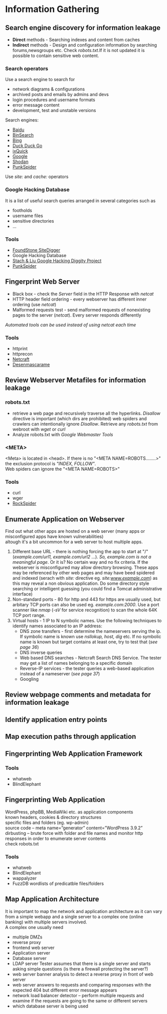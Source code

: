 # Information Gathering
## Search engine discovery for information leakage
- __Direct__ methods - Searching indexes and content from caches
- __Indirect__ methods - Design and configuration information by searching forums,newsgroups etc.
Check _robots.txt_.If it is not updated it is possible to contain sensitive web content.
### Search operators
Use a search engine to search for
- network diagrams & configurations
- archived posts and emails by admins and devs
- login procedures and username formats
- error message content
- development, test and unstable versions

Search engines:
- [Baidu](https://www.baidu.com/)
- [BinSearch](https://www.usenet.com/binsearch/)
- [Bing](https://www.bing.com/)
- [Duck Duck Go](https://duckduckgo.com/)
- [ixQuick](https://www.startpage.com/)
- [Google](https://www.google.com/)
- [Shodan](https://www.shodan.io/)
- [PunkSpider](https://punkspider.org/)

Use _site:_ and _cache:_ operators
### Google Hacking Database
It is a list of useful search queries arranged in several categories such as
- footholds
- username files
- sensitive directories
- ...

### Tools
- [FoundStone SiteDigger](https://foundstone-sitedigger.updatestar.com/)
- Google Hacking Database
- [Stach & Liu Google Hacking Diggity Project](https://resources.bishopfox.com/resources/tools/google-hacking-diggity/attack-tools/)
- [PunkSpider](https://punkspider.org/)


## Fingerprint Web Server
- Black box - check the _Server_ field in the HTTP Response with _netcat_
- HTTP header field ordering - every webserver has different inner ordering (use _netcat_)
- Malformed requests test - send malformed requests of nonexisting pages to the server (_netcat_). Every server responds differently

_Automated tools can be used instead of using netcat each time_

### Tools
- httprint
- httprecon
- [Netcraft](https://www.netcraft.com/)
- [Desenmascarame](https://desenmascara.me/)

## Review Webserver Metafiles for information leakage
### robots.txt
- retrieve a web page and recursively traverse all the hyperlinks. _Disallow_ directive is important (which dirs are prohibited) web spiders and crawlers can intentionally ignore _Disallow_. Retrieve any _robots.txt_ from webroot with _wget_ or _curl_ 
- Analyze robots.txt with _Google Webmaster Tools_

### \<META>
\<Meta>  is located in \<head>. If there is no "\<META NAME=ROBOTS........>" the exclusion protocol is _"INDEX, FOLLOW"_. \
Web spiders can ignore the "\<META NAME=ROBOTS>"

### Tools  
- curl
- wger
- [RockSpider](https://github.com/cmlh/rockspider/)
  
## Enumerate Application on Webserver
Find out what other apps are hosted on a web server (many apps or misconfigured apps have known vulnerabilities)\
altough it's a bit uncommon for a web server to host multiple apps.
1. Different base URL - there is nothing forcing the app to start at "/" (_example.com/url1, example.com/url2_ ...). 
_So, example.com is not a meaningful page_. Or it is?
No certain way and no fix criteria. If the webserver is misconfigured may allow directory browsing. These apps may 
be referenced by other web pages and may have beed spidered and indexed (serach with _site:_ directive eg. _site:www.example.com_)
as this may reveal a non obvious application. Do some directory style searching or intelligent guessing (you could find 
a Tomcat administrative interface)
2. Non-standard ports - 80 for http and 443 for https are usually used, but arbitary TCP ports can also be used eg. _example.com:2000_.
Use a port scanner like _nmap_ (_-sV_ for service recognition) to scan the whole 64K TCP port range.
3. Virtual hosts - 1 IP to N symbolic names. Use the following techniques to identify names associated to an IP address:
   - DNS zone transfers - first determine the nameservers serving the ip. If symbolic name is known use _nsllokup, host, dig_ etc. If no
     symbolic name is known but target contains at least one, try to test that (_see page 36_)
   - DNS inverse queries
   - Web based DNS searches - Netcraft Search DNS Service. The tester may get a list of names belonging to a specific domain
   - Reverse-IP services - the tester queries a web-based application instead of a nameserver (_see page 37_)
   - Googling 
     

## Review webpage comments and metadata for information leakage
## Identify application entry points
## Map execution paths through application
## Fingerprinting Web Application Framework
### Tools
- whatweb
- BlindElephant
## Fingerprinting Web Application
WordPress, phpBB, MediaWiki etc. as application components \
known headers, cookies & directory structures \
specific files and folders (eg. wp-admin) \
source code – meta name=”generator” content=”WordPress 3.9.2” \
dirbusting – brute force with folder and file names and monitor http responses in order to enumerate server contents \
check robots.txt 
### Tools
- whatweb
- BlindElephant
- wappalyzer
- FuzzDB wordlists of predicatble files/folders
## Map Application Architecture
It is important to map the network and application architecture as it can vary from a simple webapp and a single server to a complex one (online banking) with multiple servers involved. \
A complex one usually need 
- multiple DMZs 
- reverse proxy
- frontend web server
- Application server
- Database server
- LDAP server
Tester assumes that there is a single server and starts asking simple questions (is there a firewall protecting the server?)
- web server banner analysis to detect a reverse proxy in front of web server
- web server answers to requests and comparing responses with the expected 404 but different error message appears
- network load balancer detector – perform multiple requests and examine if the requests are going to the same or different servers
- which database server is being used
